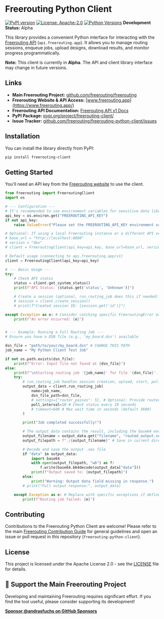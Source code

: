 # Freerouting Python Client

[![PyPI version](https://badge.fury.io/py/freerouting-client.svg)](https://badge.fury.io/py/freerouting-client)
[![License: Apache-2.0](https://img.shields.io/badge/License-Apache%202.0-blue.svg)](https://opensource.org/licenses/Apache-2.0)
[![Python Versions](https://img.shields.io/pypi/pyversions/freerouting-client.svg)](https://pypi.org/project/freerouting-client/)
**Development Status:** Alpha

This library provides a convenient Python interface for interacting with the [Freerouting API](https://api.freerouting.app/v1) (`api.freerouting.app`). It allows you to manage routing sessions, enqueue jobs, upload designs, download results, and monitor progress programmatically.

**Note:** This client is currently in **Alpha**. The API and client library interface may change in future versions.

## Links

* **Main Freerouting Project:** [github.com/freerouting/freerouting](https://github.com/freerouting/freerouting)
* **Freerouting Website & API Access:** [www.freerouting.app](https://www.freerouting.app/)
* **Freerouting API Documentation:** [Freerouting API v1 Docs](https://github.com/freerouting/freerouting/blob/master/docs/API_v1.md)
* **PyPI Package:** [pypi.org/project/freerouting-client/](https://pypi.org/project/freerouting-client/)
* **Issue Tracker:** [github.com/freerouting/freerouting-python-client/issues](https://github.com/freerouting/freerouting-python-client/issues)

## Installation

You can install the library directly from PyPI:

```bash
pip install freerouting-client
```

## Getting Started

You'll need an API key from the [Freerouting website](https://www.freerouting.app/) to use the client.

```python
from freerouting import FreeroutingClient
import os

# --- Configuration ---
# It's recommended to use environment variables for sensitive data like API keys
api_key = os.environ.get("FREEROUTING_API_KEY")
if not api_key:
    raise ValueError("Please set the FREEROUTING_API_KEY environment variable.")

# Optional: If using a local Freerouting instance or a different API version
# base_url = "http://localhost:8080"
# version = "dev"
# client = FreeroutingClient(api_key=api_key, base_url=base_url, version=version)

# Default usage (connecting to api.freerouting.app/v1)
client = FreeroutingClient(api_key=api_key)

# --- Basic Usage ---
try:
    # Check API status
    status = client.get_system_status()
    print(f"API Status: {status.get('status', 'Unknown')}")

    # Create a session (optional, run_routing_job does this if needed)
    # session = client.create_session()
    # print(f"Created session ID: {session.get('id')}")

except Exception as e: # Consider catching specific FreeroutingError exceptions
    print(f"An error occurred: {e}")


# --- Example: Running a Full Routing Job ---
# Ensure you have a DSN file (e.g., 'my_board.dsn') available

dsn_file = "path/to/your/my_board.dsn" # CHANGE THIS PATH
job_name = "My Python Client Test Job"

if not os.path.exists(dsn_file):
    print(f"Error: Input file not found at {dsn_file}")
else:
    print(f"\nStarting routing job '{job_name}' for file '{dsn_file}'...")
    try:
        # run_routing_job handles session creation, upload, start, polling, and download
        output_data = client.run_routing_job(
            name=job_name,
            dsn_file_path=dsn_file,
            # settings={"router_passes": 5}, # Optional: Provide router settings
            poll_interval=10 # Check status every 10 seconds
            # timeout=600 # Max wait time in seconds (default 3600)
        )

        print("Job completed successfully!")

        # The output_data contains the result, including the base64 encoded SES file
        output_filename = output_data.get("filename", "routed_output.ses")
        output_filepath = f"./{output_filename}" # Save in current directory

        # Decode and save the output .ses file
        if "data" in output_data:
            import base64
            with open(output_filepath, "wb") as f:
                f.write(base64.b64decode(output_data["data"]))
            print(f"Output saved to: {output_filepath}")
        else:
            print("Warning: Output data field missing in response.")
        # print("Full output response:", output_data)

    except Exception as e: # Replace with specific exceptions if defined
        print(f"Routing job failed: {e}")

```

## Contributing

Contributions to the Freerouting Python Client are welcome\! Please refer to the main [Freerouting Contribution Guide](https://www.google.com/search?q=https://github.com/freerouting/freerouting/blob/master/docs/CONTRIBUTING.md) for general guidelines and open an issue or pull request in *this* repository (`freerouting-python-client`).

## License

This project is licensed under the Apache License 2.0 - see the [LICENSE](https://www.google.com/search?q=LICENSE) file for details.

## 🙏 Support the Main Freerouting Project

Developing and maintaining Freerouting requires significant effort. If you find the tool useful, please consider supporting its development\!

**[Sponsor @andrasfuchs on GitHub Sponsors](https://github.com/sponsors/andrasfuchs)**